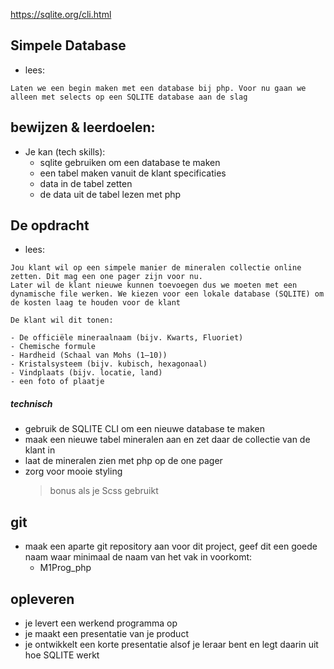 https://sqlite.org/cli.html

## Simpele Database

- lees:
``` 
Laten we een begin maken met een database bij php. Voor nu gaan we alleen met selects op een SQLITE database aan de slag

```

## bewijzen & leerdoelen:


- Je kan (tech skills):
    - sqlite gebruiken om een database te maken
    - een tabel maken vanuit de klant specificaties
    - data in de tabel zetten
    - de data uit de tabel lezen met php

## De opdracht

- lees:
```
Jou klant wil op een simpele manier de mineralen collectie online zetten. Dit mag een one pager zijn voor nu.
Later wil de klant nieuwe kunnen toevoegen dus we moeten met een dynamische file werken. We kiezen voor een lokale database (SQLITE) om de kosten laag te houden voor de klant

De klant wil dit tonen:

- De officiële mineraalnaam (bijv. Kwarts, Fluoriet)
- Chemische formule
- Hardheid (Schaal van Mohs (1–10))
- Kristalsysteem (bijv. kubisch, hexagonaal)
- Vindplaats (bijv. locatie, land)
- een foto of plaatje

```

##### technisch
- gebruik de SQLITE CLI om een nieuwe database te maken 
- maak een nieuwe tabel mineralen aan en zet daar de collectie van de klant in
- laat de mineralen zien met php op de one pager
- zorg voor mooie styling
    > bonus als je Scss gebruikt

## git
- maak een aparte git repository aan voor dit project, geef dit een goede naam waar minimaal de naam van het vak in voorkomt:
    - M1Prog_php
    
## opleveren

- je levert een werkend programma op
- je maakt een presentatie van je product
- je ontwikkelt een korte presentatie alsof je leraar bent en legt daarin uit hoe SQLITE werkt
